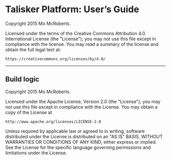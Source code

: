 # Talisker Platform: User’s Guide

  Copyright 2015 Mo McRoberts.

  Licensed under the terms of the Creative Commons Attribution 4.0
  International License (the "License"); you may not use this file
  except in compliance with the license. You may read a summary of
  the license and obtain the full legal text at: 

    https://creativecommons.org/licenses/by/4.0/

***

## Build logic

  Copyright 2015 Mo McRoberts.

  Licensed under the Apache License, Version 2.0 (the "License");
  you may not use this file except in compliance with the License.
  You may obtain a copy of the License at

    http://www.apache.org/licenses/LICENSE-2.0

  Unless required by applicable law or agreed to in writing, software
  distributed under the License is distributed on an "AS IS" BASIS,
  WITHOUT WARRANTIES OR CONDITIONS OF ANY KIND, either express or implied.
  See the License for the specific language governing permissions and
  limitations under the License.
